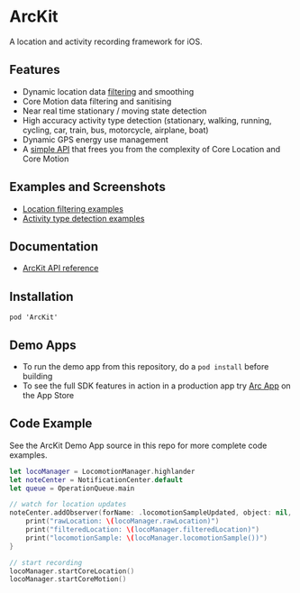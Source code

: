 # ArcKit

A location and activity recording framework for iOS.

## Features

- Dynamic location data [filtering](https://en.wikipedia.org/wiki/Kalman_filter) and smoothing 
- Core Motion data filtering and sanitising
- Near real time stationary / moving state detection 
- High accuracy activity type detection (stationary, walking, running, cycling, car, train, bus,
  motorcycle, airplane, boat)
- Dynamic GPS energy use management
- A [simple API](https://sobri909.github.io/ArcKit/) that frees you from the complexity of Core
  Location and Core Motion

## Examples and Screenshots

- [Location filtering 
  examples](https://github.com/sobri909/ArcKit/blob/master/LocationFilteringExamples.md)
- [Activity type detection examples](https://github.com/sobri909/ArcKit/blob/master/ActivityTypeClassifierExamples.md)

## Documentation 

- [ArcKit API reference](https://sobri909.github.io/ArcKit/)

## Installation

`pod 'ArcKit'`

## Demo Apps

- To run the demo app from this repository, do a `pod install` before building
- To see the full SDK features in action in a production app try
  [Arc App](https://itunes.apple.com/app/arc-app-location-activity-tracker/id1063151918?mt=8) 
  on the App Store

## Code Example 

See the ArcKit Demo App source in this repo for more complete code examples.

```swift
let locoManager = LocomotionManager.highlander
let noteCenter = NotificationCenter.default
let queue = OperationQueue.main 

// watch for location updates
noteCenter.addObserver(forName: .locomotionSampleUpdated, object: nil, queue: queue) { _ in
    print("rawLocation: \(locoManager.rawLocation)")
    print("filteredLocation: \(locoManager.filteredLocation)")
    print("locomotionSample: \(locoManager.locomotionSample())")
}

// start recording
locoManager.startCoreLocation()
locoManager.startCoreMotion()
```

